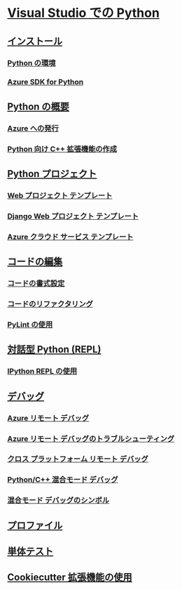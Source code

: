 # [Visual Studio での Python](python-in-visual-studio.md)
## [インストール](installation.md)
### [Python の環境](python-environments.md)
### [Azure SDK for Python](azure-sdk-for-python.md)
## [Python の概要](getting-started.md)
### [Azure への発行](publishing-to-azure.md)
### [Python 向け C++ 拡張機能の作成](cpp-and-python.md)
## [Python プロジェクト](python-projects.md)
### [Web プロジェクト テンプレート](template-web.md)
### [Django Web プロジェクト テンプレート](template-django.md)
### [Azure クラウド サービス テンプレート](template-azure-cloud-service.md)
## [コードの編集](code-editing.md)
### [コードの書式設定](code-formatting.md)
### [コードのリファクタリング](code-refactoring.md)
### [PyLint の使用](code-pylint.md)
## [対話型 Python (REPL)](interactive-repl.md)
### [IPython REPL の使用](interactive-repl-ipython.md)
## [デバッグ](debugging.md)
### [Azure リモート デバッグ](debugging-azure-remote.md)
### [Azure リモート デバッグのトラブルシューティング](debugging-azure-remote-troubleshooting.md)
### [クロス プラットフォーム リモート デバッグ](debugging-cross-platform-remote.md)
### [Python/C++ 混合モード デバッグ](debugging-mixed-mode.md)
### [混合モード デバッグのシンボル](debugging-symbols-for-mixed-mode.md)
## [プロファイル](profiling.md)
## [単体テスト](unit-testing.md)
## [Cookiecutter 拡張機能の使用](cookiecutter.md)